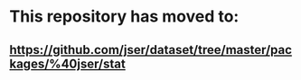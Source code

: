 # This repository has moved to:
## <https://github.com/jser/dataset/tree/master/packages/%40jser/stat>